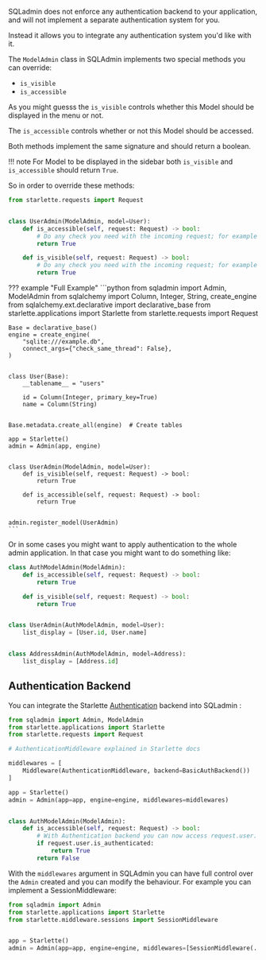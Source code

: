SQLadmin does not enforce any authentication backend to your application,
and will not implement a separate authentication system for you.

Instead it allows you to integrate any authentication system you'd like with it.

The `ModelAdmin` class in SQLAdmin implements two special methods you can override:

* `is_visible`
* `is_accessible`

As you might guesss the `is_visible` controls whether this Model
should be displayed in the menu or not.

The `is_accessible` controls whether or not this Model should be accessed.

Both methods implement the same signature and should return a boolean.

!!! note
    For Model to be displayed in the sidebar both `is_visible`
    and `is_accessible` should return `True`.

So in order to override these methods:

```python
from starlette.requests import Request


class UserAdmin(ModelAdmin, model=User):
    def is_accessible(self, request: Request) -> bool:
        # Do any check you need with the incoming request; for example check headers
        return True

    def is_visible(self, request: Request) -> bool:
        # Do any check you need with the incoming request; for example check headers
        return True
```

??? example "Full Example"
    ```python
    from sqladmin import Admin, ModelAdmin
    from sqlalchemy import Column, Integer, String, create_engine
    from sqlalchemy.ext.declarative import declarative_base
    from starlette.applications import Starlette
    from starlette.requests import Request


    Base = declarative_base()
    engine = create_engine(
        "sqlite:///example.db",
        connect_args={"check_same_thread": False},
    )


    class User(Base):
        __tablename__ = "users"

        id = Column(Integer, primary_key=True)
        name = Column(String)


    Base.metadata.create_all(engine)  # Create tables

    app = Starlette()
    admin = Admin(app, engine)


    class UserAdmin(ModelAdmin, model=User):
        def is_visible(self, request: Request) -> bool:
            return True

        def is_accessible(self, request: Request) -> bool:
            return True


    admin.register_model(UserAdmin)
    ```

Or in some cases you might want to apply authentication to the whole admin application.
In that case you might want to do something like:

```python
class AuthModelAdmin(ModelAdmin):
    def is_accessible(self, request: Request) -> bool:
        return True

    def is_visible(self, request: Request) -> bool:
        return True


class UserAdmin(AuthModelAdmin, model=User):
    list_display = [User.id, User.name]


class AddressAdmin(AuthModelAdmin, model=Address):
    list_display = [Address.id]
```

## Authentication Backend

You can integrate the Starlette [Authentication](https://www.starlette.io/authentication/)
backend into SQLadmin :

```python
from sqladmin import Admin, ModelAdmin
from starlette.applications import Starlette
from starlette.requests import Request

# AuthenticationMiddleware explained in Starlette docs

middlewares = [
    Middleware(AuthenticationMiddleware, backend=BasicAuthBackend())
]

app = Starlette()
admin = Admin(app=app, engine=engine, middlewares=middlewares)


class AuthModelAdmin(ModelAdmin):
    def is_accessible(self, request: Request) -> bool:
        # With Authentication backend you can now access request.user.
        if request.user.is_authenticated:
            return True
        return False
```

With the `middlewares` argument in SQLAdmin you can have full control over the
`Admin` created and you can modify the behaviour. For example you can implement a SessionMiddleware:

```python
from sqladmin import Admin
from starlette.applications import Starlette
from starlette.middleware.sessions import SessionMiddleware


app = Starlette()
admin = Admin(app=app, engine=engine, middlewares=[SessionMiddleware(...)])
```

